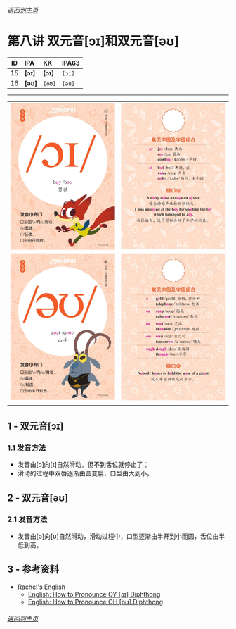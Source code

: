 ###### [返回到主页](README.md)

# 第八讲 双元音[ɔɪ]和双元音[əʊ]

|   ID|IPA     |KK     |IPA63 |
|:---:|:-------|:------|:-----|
|   15|**[ɔɪ]**|**[ɔɪ]**|`[ɔi]`|
|   16|**[əʊ]**|`[oʊ]`  |`[əu]`|
-------------------------------------------------------------------------------
|||
|:--------------------------:|:--------------------------:|
|![15A](images/ipa88/15A.jpg)|![15B](images/ipa88/15B.jpg)|
|![16A](images/ipa88/16A.jpg)|![16B](images/ipa88/16B.jpg)|
|||


## 1 - 双元音[ɔɪ]

### 1.1 发音方法
* 发音由[ɔ]向[ɪ]自然滑动，但不到舌位就停止了；
* 滑动的过程中双唇逐渐由圆变扁，口型由大到小。


## 2 - 双元音[əʊ]

### 2.1 发音方法
* 发音由[ə]向[ʊ]自然滑动，滑动过程中，口型逐渐由半开到小而圆，舌位由半低到高。


## 3 - 参考资料
* [Rachel's English][C01]
  * [English: How to Pronounce OY [ɔɪ] Diphthong][C02]
  * [English: How to Pronounce OH [oʊ] Diphthong][C03]

[C01]: https://rachelsenglish.com/
[C02]: https://rachelsenglish.com/english-pronounce-oy-diphthong/
[C03]: https://rachelsenglish.com/english-pronounce-oh-diphthong/

###### [返回到主页](README.md)
